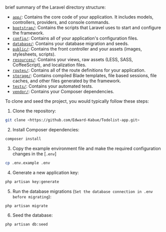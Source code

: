 brief summary of the Laravel directory structure:

-   [`app/`](command:_github.copilot.openRelativePath?%5B%22app%2F%22%5D "app/"): Contains the core code of your application. It includes models, controllers, providers, and console commands.
-   [`bootstrap/`](command:_github.copilot.openRelativePath?%5B%22bootstrap%2F%22%5D "bootstrap/"): Contains the scripts that Laravel uses to start and configure the framework.
-   [`config/`](command:_github.copilot.openRelativePath?%5B%22config%2F%22%5D "config/"): Contains all of your application's configuration files.
-   [`database/`](command:_github.copilot.openRelativePath?%5B%22database%2F%22%5D "database/"): Contains your database migration and seeds.
-   [`public/`](command:_github.copilot.openRelativePath?%5B%22public%2F%22%5D "public/"): Contains the front controller and your assets (images, stylesheets, scripts).
-   [`resources/`](command:_github.copilot.openRelativePath?%5B%22resources%2F%22%5D "resources/"): Contains your views, raw assets (LESS, SASS, CoffeeScript), and localization files.
-   [`routes/`](command:_github.copilot.openRelativePath?%5B%22routes%2F%22%5D "routes/"): Contains all of the route definitions for your application.
-   [`storage/`](command:_github.copilot.openRelativePath?%5B%22storage%2F%22%5D "storage/"): Contains compiled Blade templates, file based sessions, file caches, and other files generated by the framework.
-   [`tests/`](command:_github.copilot.openRelativePath?%5B%22tests%2F%22%5D "tests/"): Contains your automated tests.
-   [`vendor/`](command:_github.copilot.openRelativePath?%5B%22vendor%2F%22%5D "vendor/"): Contains your Composer dependencies.

To clone and seed the project, you would typically follow these steps:

1. Clone the repository:

```sh
git clone <https://github.com/Edward-Kabue/Todolist-app.git>
```

2. Install Composer dependencies:

```sh
composer install
```

3. Copy the example environment file and make the required configuration changes in the [`.env`]

```sh
cp .env.example .env
```

4. Generate a new application key:

```sh
php artisan key:generate
```

5. Run the database migrations (`Set the database connection in .env before migrating`):

```sh
php artisan migrate
```

6. Seed the database:

```sh
php artisan db:seed
```
